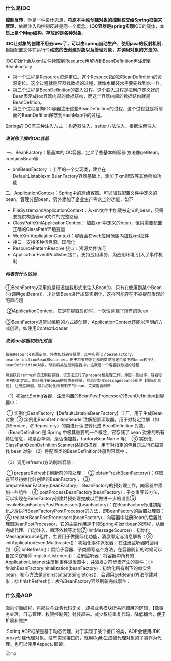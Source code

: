 ### 什么是IOC

**控制反转**，他是一种设计思想，**将原本手动创建对象的控制权交给Spring框架来管理**，依赖注入和控制反转是同一个概念。**IOC容器是spring实现**IOC的载体，**本质上是个Map结构，存放的是各种对象**。

**IOC让对象的创建不用去new了，可以由spring自动生产**，**使用java的反射机制**，根据配置文件在运行时**动态的去创建对象以及管理对象，并调用对象的方法的**。

IOC初始化会从xml文件读取到Resource再解析到BeanDefinition再注册到BeanFactory

- 第一个过程是Resource资源定位。这个Resouce指的是BeanDefinition的资源定位。这个过程就是容器找数据的过程，就像水桶装水需要先找到水一样。
- 第二个过程是BeanDefinition的载入过程。这个载入过程是把用户定义好的Bean表示成Ioc容器内部的数据结构，而这个容器内部的数据结构就是BeanDefition。
- 第三个过程是向IOC容器注册这些BeanDefinition的过程，这个过程就是将前面的BeanDefition保存到HashMap中的过程。

Spring的IOC有三种注入方式 ：构造器注入、setter方法注入、根据注解注入

##### 	说说你了解的IOC容器

​	一、BeanFactory：最基本的IOC容器，定义了些基本的容器 方法像getBean，containsBean等 

- xmlBeanFactory ：上面的一个实现类，建立在DefaultListablexmlBeanFactory容器基础上，添加了xml读取等其他附加功能

​	二、ApplicationContext：Spring中的高级容器。可以加载配置文件中定义的bean，管理分配bean，另外添加了企业生产需求上的功能，如下

- FileSystemxmlApplicationContext：从xml文件中加载被定义的bean，只需要提供构造器xml文件的完整路径
- ClassPathXmlApplicationContext：加载xml中定义的bean，但只需要配置正确的ClassPath环境变量
- WebXmlApplicationContext：容器会在web应用范围内加载xml文件
- 接口。支持多种信息源，国际化
- ResourcePatternResolve 接口：资源文件访问
- ApplicationEventPublisher接口。支持应用事务，为应用环境 引入了事件机制

##### 两者有什么区别

​	①BeanFactroy采用的是延迟加载形式来注入Bean的，只有在使用到某个Bean时(调用getBean())，才对该Bean进行加载实例化，这样可能存在不被提前发现的配置问题

​	②ApplicationContext，它是在容器启动时，一次性创建了所有的Bean

​	③BeanFactory通常以编程的方式被创建，ApplicationContext还能以声明的方式创建，如使用ContextLoader



##### 说说ioc容器初始化过程

```
首先Resource资源定位，将类加载到容器里，其中实例化了beanFactory，beandefinitionRead和scanner。用于将有特定注解的类或指定目录下的bean转换为beanDefinition对象，然后将类注册到容器中，这就是一个容器找数据的过程
```

```
然后执行refresh方法刷新容器，该方法进行了prepare预处理工作，添加一些组件，容器标准初始化之后，向容器注册bean的后置处理器，然后初始化messagesource组件【国际化功能】，注册监听器，最后初始化所有剩下的bean，完成容器刷新
```

​	（1）初始化Spring容器，注册内置的BeanPostProcessor的BeanDefinition到容器中：

​		① 实例化BeanFactory【DefaultListableBeanFactory】工厂，用于生成Bean对象
​		② 实例化BeanDefinitionReader注解配置读取器，用于对特定注解（如@Service、@Repository）的类进行读取转化成  BeanDefinition 对象，（BeanDefinition 是 Spring 中极其重要的一个概念，它存储了 bean 对象的所有特征信息，如是否单例，是否懒加载，factoryBeanName 等）
​		③ 实例化ClassPathBeanDefinitionScanner路径扫描器，用于对指定的包目录进行扫描查找 bean 对象
（2）将配置类的BeanDefinition注册到容器中：

（3）调用refresh()方法刷新容器：

​		① prepareRefresh()刷新前的预处理：
​		② obtainFreshBeanFactory()：获取在容器初始化时创建的BeanFactory：
​		③ prepareBeanFactory(beanFactory)：BeanFactory的预处理工作，向容器中添加一些组件：
​		④ postProcessBeanFactory(beanFactory)：子类重写该方法，可以实现在BeanFactory创建并预处理完成以后做进一步的设置
​		⑤ invokeBeanFactoryPostProcessors(beanFactory)：在BeanFactory标准初始化之后执行BeanFactoryPostProcessor的方法，即BeanFactory的后置处理器：
​		⑥ registerBeanPostProcessors(beanFactory)：向容器中注册Bean的后置处理器BeanPostProcessor，它的主要作用是干预Spring初始化bean的流程，从而完成代理、自动注入、循环依赖等功能
​		⑦ initMessageSource()：初始化MessageSource组件，主要用于做国际化功能，消息绑定与消息解析：
​		⑧ initApplicationEventMulticaster()：初始化事件派发器，在注册监听器时会用到：
​		⑨ onRefresh()：留给子容器、子类重写这个方法，在容器刷新的时候可以自定义逻辑
​		⑩ registerListeners()：注册监听器：将容器中所有的ApplicationListener注册到事件派发器中，并派发之前步骤产生的事件：
​		⑪  finishBeanFactoryInitialization(beanFactory)：初始化所有剩下的单实例bean，核心方法是preInstantiateSingletons()，会调用getBean()方法创建对象；
​		⑫ finishRefresh()：发布BeanFactory容器刷新完成事件：

### 什么是AOP

​	面向切面编程，将那些与业务代码无关，却被业务模块所共同调用的逻辑，【像事务处理，日志管理，权限控制等】封装起来。减少系统重复代码，降低耦合，便于扩展和维护

​	Spring AOP框架是基于动态代理，对于实现了某个接口的类，AOP会使用JDK proxy创建代理对象。没有实现接口的，就用Cglib生成被代理对象的子类作为代理。也可以使用AspectJ框架。

<img src="https://img-blog.csdnimg.cn/2020120700443256.png?x-oss-process=image/watermark,type_ZmFuZ3poZW5naGVpdGk,shadow_10,text_aHR0cHM6Ly9ibG9nLmNzZG4ubmV0L2E3NDUyMzM3MDA=,size_16,color_FFFFFF,t_70" alt="img" style="zoom:80%;"  width = "50%"/>

##### 	两个框架的区别

​	SpringAOP属于运⾏时增强，⽽ AspectJ 是编译时增强。Spring AOP 基于代理(Proxying)， ⽽ AspectJ 基于字节码操作(Bytecode Manipulation)。前者简单，后者功能强大

### Spring启动流程



### Spring自动装配

基于注解的自动装配方式

使用@Autowired、@Resource注解来自动装配指定的bean。容器自动装载了一个AutowiredAnnotationBeanPostProcessor后置处理器，容器扫描到相应的注解时，自动查找需要的bean，并 装配给对象

ps：@Autowired和@Resource之间的区别

​	(1) @Autowired默认是按照类型装配注入的，默认情况下它要求依赖对象必须存在（可以设置它required属性为false）。

​	(2) @Resource默认是按照名称来装配注入的，只有当找不到与名称匹配的bean才会按照类型来装配注入。

### Spring如何解决循环依赖问题

循环依赖问题在Spring中主要有三种情况：

（1）通过构造方法进行依赖注入时产生的循环依赖问题。

（2）通过setter方法进行依赖注入且是在多例（原型）模式下产生的循环依赖问题。

（3）通过setter方法进行依赖注入且是在单例模式下产生的循环依赖问题。

前两者情况只能产生异常，情况3被解决：Spring在单例模式下的setter方法依赖注入引起的循环依赖问题，主要是通过二级缓存和三级缓存来解决的，其中三级缓存是主要功臣。解决的核心原理就是：在对象实例化之后，依赖注入之前，Spring提前暴露的Bean实例的引用在第三级缓存中进行存储。

### Spring Bean的作用域有哪些

singleton : 唯⼀ bean 实例，Spring 中的 bean 默认都是单例的。 

prototype : 每次请求都会创建⼀个新的 bean 实例。 

request : 每⼀次HTTP请求都会产⽣⼀个新的bean，该bean仅在当前HTTP request内有 效。 

session : 每⼀次HTTP请求都会产⽣⼀个新的 bean，该bean仅在当前 HTTP session 内有 效。 

global-session： 全局session作⽤域，仅仅在基于portlet的web应⽤中才有意义，Spring5已 经没有了。Portlet是能够⽣成语义代码(例如：HTML)⽚段的⼩型Java Web插件。它们基于 portlet容器，可以像servlet⼀样处理HTTP请求。但是，与 servlet 不同，每个 portlet 都有不 同的会话

##### 	单例bean存在线程安全问题吗？

​	存在，当多线程操作对象的非静态成员变量的写操作，会出现线程安全问题

​	解决方法：定义一个ThreadLocal成员变量 ，将可变成员变量保存在ThreadLocal中

##### 	bean的生命周期了解吗

1. 利用反射实例化Bean
2. 设置对象属性
3. 若实现了BeanNameAware接口，就传入Bean名字
4. 若实现了BeanClassLoaderAware接口，就传入ClassLoader对象实例，还有实现xxxAware接口，就调用相应的方法
5. 若有Bean相关BeanPostProcessor对象，执行初始化前置处理方法
6. 若Bean实现了initalizingBean接口，执行afterPropertiesSet方法
7. 若配置文件定义了init-method属性，执行指定的方法
8. 若有Bean相关的BeanPostProcessor对象，执行初始化后处理方法
9. 实例使用
10. 销毁Bean时，若实现了DisposableBean接口，执行销毁方法
11. 销毁Bean时，若配置文件中定义了包含destroy-method方法，执行指定方法

<img src="C:\Users\PEX\AppData\Roaming\Typora\typora-user-images\image-20210515215111738.png" alt="image-20210515215111738" style="zoom:80%;" width = "50%" />

### Spring常用注解有哪些

<img src="C:\Users\PEX\AppData\Roaming\Typora\typora-user-images\image-20210524171850816.png" alt="image-20210524171850816" style="zoom: 80%;" width = "50%" />

<img src="C:\Users\PEX\AppData\Roaming\Typora\typora-user-images\image-20210524171924508.png" alt="image-20210524171924508" style="zoom: 80%;" width = "50%" />

##### 非持久化字段用什么注解

@Transient

##### @Component和@Bean的区别

​	作⽤对象不同: @Component 注解作⽤于类，⽽ @Bean 注解作⽤于⽅法。

​	@Component 通常是通过类路径扫描来⾃动侦测以及⾃动装配到Spring容器中，@Bean 注解通常是我们在标有该注解的⽅法中定义产⽣这个 bean。@Bean 注解⽐ Component 注解的⾃定义性更强，⽽且很多地⽅我们只能通过 @Bean 注 解来注册bean。

##### 可以将一个类声明为Spring的bean的注解有哪些

​	@Autowired	自动装配bean，下面的注解可以把类标识成可用于Autowired注解

​	@Component，标注类为Spring组件。

​	@Repository，对应持久层，用于数据库相关操作

​	@Service，对应服务层 ，

​	@Controller，对应MVC控制层，接受请求，调用服务层返回数据给前端页

### 你如何认识Spring MVC

一个基于Java的实现了MVC设计模式的请求驱动类型的轻量级Web框架，通过把Model，View，Controller分离，将web层进行职责解耦，把复杂的web应用分成逻辑清晰的几部分，简化开发，减少出错，方便组内开发人员之间的配合

##### MVC的优点

- 支持各种视图技术，不只局限于JSP
- 与spring框架集成
- 角色划分清晰前端控制器(dispatcherServlet) ，请求到处理器映射（handlerMapping)，处理器适配器（HandlerAdapter)，视图解析器（ViewResolver）
- 支持 各种请求资源的映射策略

##### MVC的常用 注解，你能说几个吗

<img src="C:\Users\PEX\AppData\Roaming\Typora\typora-user-images\image-20210524172028427.png" alt="image-20210524172028427" style="zoom: 80%;" />

- @RequestMapping	用于处理请求 url 映射，可用于类或方法上，用于类上，则表示类中的所有响应请求的方法都是以该地址作为父路径
- @RequestBody：注解实现接收http请求的json数据，将json转换为java对象
- @ResponseBody：注解实现将conreoller方法返回对象转化为json对象响应给客户。

如何解决POST/Get请求中文乱码问题

在web.xml中配置一个CharacterEncodingFilter过滤器，设置成utf-8

##### SpingMvc中的控制器的注解一般用哪个？有没有别的注解可以替代

一般用@Controller注解，也可以使用@RestController，@RestController注解相当于@ResponseBody ＋ @Controller，表示是表现层，除此之外，一般不用别的注解代替

##### 	MVC工作流程能说说嘛？

1. 客户端发送请求给前端控制器（DispatherServlet）

2. 前端控制器调用处理器映射器（HandlerMapping）解析请求，查找对应的处理器Handler。生成处理器对象返回给前端控制器

3. 前端控制器调用 处理器适配器（HandlerAdapter）请求执行Handler的业务逻辑

4. 处理器处理完成后，返回 ModelAndView对象给前端控制器

5. 前端控制器 将对象传给视图解析器，进行解析，返回具体的View

6. 前端控制器进行视图渲染将模型数据填充到视图中，然后 响应用户 

   <img src="https://img-blog.csdn.net/20180708224853769?watermark/2/text/aHR0cHM6Ly9ibG9nLmNzZG4ubmV0L2E3NDUyMzM3MDA=/font/5a6L5L2T/fontsize/400/fill/I0JBQkFCMA==/dissolve/70" alt="img" style="zoom:80%;" />

##### MVC怎样使用 重定向和转发

​	在返回值前面加"forward:"就可以让结果转发,譬如"forward:user.do?name=method4"

​	返回值前面加"redirect:"就可以让返回值重定向,譬如"redirect:http://www.baidu.com"

​	forward/redirect:除了跳转至某个页面，也可以跳转至某个controller处理方法。并且使用时需要以/开头,默认是相对于项目的根目录的，不加就是相对于当前controller的@RequestMapping值的路径（没有这个注解就是相对于项目根目录）。

SpringMvc里面拦截器是怎么写的

一种是实现HandlerInterceptor接口，另外一种是继承适配器类，接着在接口方法当中，实现处理逻辑；然后在SpringMvc的配置文件中配置拦截器即可

##### MVC用什么对象从后台向前台传递数据的

​	通过ModelMap对象,可以在这个对象里面用put方法,把对象加到里面,前台就可以通过el表达式拿到

##### 注解的原理了解吗

​	注解本质是一个继承了Annotation的特殊接口，其具体实现类是JDK动态代理生成的代理类。我们通过反射获取注解时，返回的也是Java运行时生成的动态代理对象。通过代理对象调用自定义注解的方法，会最终调用AnnotationInvocationHandler的invoke方法，该方法会从memberValues这个Map中查询出对应的值，而memberValues的来源是Java常量池。

##### Spring MVC的异常处理 ？

答：可以将异常抛给Spring框架，由Spring框架来处理；我们只需要配置简单的异常处理器，在异常处理器中添视图页面即可。

##### 怎么样把ModelMap里面的数据放入Session里面

可以在类上面加上@SessionAttributes注解,里面包含的字符串就是要放入session里面的key

### Spring框架使用过哪些模式？

- ⼯⼚模式 : Spring使⽤⼯⼚模式通过 BeanFactory 、 ApplicationContext 创建 bean 对 象。 
- 代理模式 : Spring AOP 功能的实现。 
- 单例模式 : Spring 中的 Bean 默认都是单例的。 
- 包装器模式 : 我们的项⽬需要连接多个数据库，⽽且不同的客户在每次访问中根据需要 会去访问不同的数据库。这种模式让我们可以根据客户的需求能够动态切换不同的数据源。 
- 观察者模式: Spring 事件驱动模型就是观察者模式很经典的⼀个应⽤。 
- 适配器模式 :Spring AOP 的增强或通知(Advice)使⽤到了适配器模式、spring MVC 中也是⽤ 到了适配器模式适配 Controller 。

### Spring事务，你在生产中用过吗？

​	常用的管理事务方式：声明式事务

​	声明式事务分为：1.基于XML	2.基于注解

##### 	事务的隔离级别有哪几个

​		他们定义在TransactionDefinition中

​		isolation default：默认隔离级别，和Mysql相同

​		isolation read-uncommitted：允许读取未提交的数据更变

​		isolation read-committed：允许读取已提交的数据

​		isolation serializable：最高隔离级别，事务以此逐个执行，事务间不可产生干扰

##### 	事务的传播行为有哪几种

​	传播（propagation）

- 支持当前事务，当前存在事务
  - required：存在则加入，不存在则创建一个新 事务
  - supports：存在则加入，不存在则以非事务方式运行
  - mandatory（强制的）：存在则加入，不存在则抛出异常

- 不支持当前事务
  - required new：存在则挂起，创建一个新事务 
  - not supported：存在则挂起，以非事务方式运行
  - never：存在则抛出异常，以非事务方式运行
- 嵌入事务
  - nested：存在则创建一个当前事务 的嵌入事务运行，不存在则创建一个新事务

##### 事务注解@Transactional用过吗？

​	注解在类上，所有的公共方法都具备该类型的事务属性，抛出异常就会回滚

​	注解中如果不配置rollbackfor属性，则只会遇到运行时异常才会回滚，若该属性为Exception.class的话，可以在事务遇到非运行时异常也可以回滚

### Mybatis

##### 常用注解

<img src="C:\Users\PEX\AppData\Roaming\Typora\typora-user-images\image-20210524172206153.png" alt="image-20210524172206153" style="zoom:80%;" width = "50%" />

##### mybatis优点

​	JDBC 相比，减少了 50%以上的代码量，消除了 JDBC 大量冗余的代码，不需要手动开关连接 很好的与各种数据库兼容（因为 MyBatis 使用 JDBC 来连接数据库，所以只要 JDBC 支持的数 据库 MyBatis 都支持，而 JDBC 提供了可扩展性，所以只要这个数据库有针对 Java 的 jar 包就 可以就可以与 MyBatis 兼容），开发人员不需要考虑数据库的差异性。 提供了很多第三方插件（分页插件 / 逆向工程） SQL 写在 XML 里，从程序代码中彻底分离，解除 sql 与程序代码的耦合，便于统一管理和优 化，并可重用。 提供映射标签，支持对象与数据库的 ORM 字段关系映射

### SpringBoot

https://lianghongbin.blog.csdn.net/article/details/115106450



##### 如何理解 Spring Boot 中的 Starters？Starters是什么：

Starters可以理解为启动器，它包含了一系列可以集成到应用里面的依赖包，
你可以一站式集成Spring及其他技术，而不需要到处找示例代码和依赖包。
如你想使用Spring JPA访问数据库，只要加入springboot-starter-data-jpa启动器依赖就能使用了。Starters包含了许多项目中需要用到的依赖，它们能快速持续的运行，
都是一系列得到支持的管理传递性依赖。

Spring Boot官方的启动器都是以spring-boot-starter-命名的，代表了一个特定的应用类型。

一般一个第三方的应该这样命名，像mybatis的mybatis-spring-boot-starter。

除此之外还有其他第三方启动器

————————————————
版权声明：本文为CSDN博主「三郎君」的原创文章，遵循CC 4.0 BY-SA版权协议，转载请附上原文出处链接及本声明。
原文链接：https://blog.csdn.net/m0_51684972/article/details/110928657







- Spring Boot包含许多其他功能，可帮助您在将应用程序推送到生产环境时监视和管理应用程序。
- 您可以选择使用HTTP端点或JMX来管理和监视应用程序。
- 审核，运行状况和指标收集也可以自动应用于您的应用程序。



参数校验

https://blog.csdn.net/u013934408/article/details/108872775

https://www.cnblogs.com/javaguide/p/11832752.html



springboot微信文章合集

https://mp.weixin.qq.com/mp/appmsgalbum?__biz=Mzg2OTA0Njk0OA==&action=getalbum&album_id=1322577180722872320&scene=173&from_msgid=2247485568&from_itemidx=2&count=3&nolastread=1#wechat_redirect